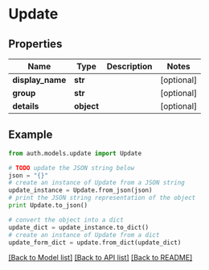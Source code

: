 # Update


## Properties
Name | Type | Description | Notes
------------ | ------------- | ------------- | -------------
**display_name** | **str** |  | [optional] 
**group** | **str** |  | [optional] 
**details** | **object** |  | [optional] 

## Example

```python
from auth.models.update import Update

# TODO update the JSON string below
json = "{}"
# create an instance of Update from a JSON string
update_instance = Update.from_json(json)
# print the JSON string representation of the object
print Update.to_json()

# convert the object into a dict
update_dict = update_instance.to_dict()
# create an instance of Update from a dict
update_form_dict = update.from_dict(update_dict)
```
[[Back to Model list]](../README.md#documentation-for-models) [[Back to API list]](../README.md#documentation-for-api-endpoints) [[Back to README]](../README.md)


